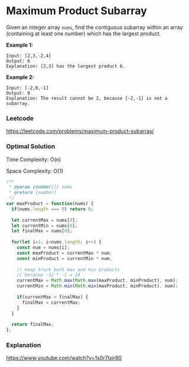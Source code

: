 # Maximum Product Subarray

Given an integer array `nums`, find the contiguous subarray within an array (containing at least one number) which has the largest product.

**Example 1:**

```
Input: [2,3,-2,4]
Output: 6
Explanation: [2,3] has the largest product 6.
```

**Example 2:**

```
Input: [-2,0,-1]
Output: 0
Explanation: The result cannot be 2, because [-2,-1] is not a subarray.
```



### Leetcode

https://leetcode.com/problems/maximum-product-subarray/



### Optimal Solution

Time Complexity: O(n)

Space Complexity: O(1)

```js
/**
 * @param {number[]} nums
 * @return {number}
 */
var maxProduct = function(nums) {
  if(nums.length === 0) return 0;
  
  let currentMax = nums[0];
  let currentMin = nums[0];
  let finalMax = nums[0];
  
  for(let i=1; i<nums.length; i++) {
    const num = nums[i];
    const maxProduct = currentMax * num;
    const minProduct = currentMin * num;
    
    // keep track both max and min products
    // because -12 * -2 = 24
    currentMax = Math.max(Math.max(maxProduct, minProduct), num);
    currentMin = Math.min(Math.min(maxProduct, minProduct), num);
    
    if(currentMax > finalMax) {
      finalMax = currentMax;
    }
  }
  
  return finalMax;
};
```



### Explanation

https://www.youtube.com/watch?v=1s0r7Ixir80
